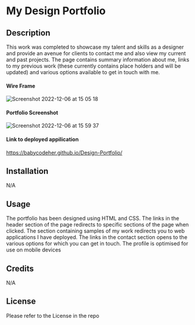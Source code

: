 # My Design Portfolio

## Description
This work was completed to showcase my talent and skills as a designer and provide an avenue for clients to contact me and also view my current and past projects. The page contains summary information about me, links to my previous work (these currently contains place holders and will be updated) and various options available to get in touch with me.

#### Wire Frame
![Screenshot 2022-12-06 at 15 05 18](https://user-images.githubusercontent.com/117525566/205964040-dfab4efe-2d6a-4b9d-ac78-77f2ae0cfbd7.png)

#### Portfolio Screenshot
![Screenshot 2022-12-06 at 15 59 37](https://user-images.githubusercontent.com/117525566/205963720-81e00f2d-333b-4ab9-ad53-26f72559041a.png)

#### Link to deployed appilication 
https://babycodeher.github.io/Design-Portfolio/

## Installation
N/A

## Usage
The portfolio has been designed using HTML and CSS.
The links in the header section of the page redirects to specific sections of the page when clicked. The section containing samples of my work redirects you to web applications I have deployed. The links in the contact section opens to the various options for which you can get in touch.
The profile is optimised for use on mobile devices

## Credits
N/A

## License
Please refer to the License in the repo
